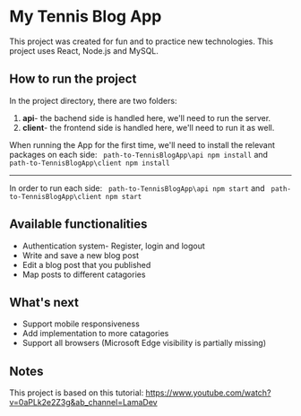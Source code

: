 # My Tennis Blog App

  

This project was created for fun and to practice new technologies.
This project uses React, Node.js and MySQL.

  

## How to run the project
In the project directory, there are two folders:
1. **api**- the bachend side is handled here, we'll need to run the server.
2. **client**- the frontend side is handled here, we'll need to run it as well.

When running the App for the first time, we'll need to install the relevant packages on each side:
` path-to-TennisBlogApp\api npm install`
and 
` path-to-TennisBlogApp\client npm install`

---
In order to run each side:
` path-to-TennisBlogApp\api npm start`
and
` path-to-TennisBlogApp\client npm start`

  


## Available functionalities
- Authentication system- Register, login and logout
- Write and save a new blog post
- Edit a blog post that you published
- Map posts to different catagories


## What's next
- Support mobile responsiveness
- Add implementation to more catagories
- Support all browsers (Microsoft Edge visibility is partially missing)


## Notes
This project is based on this tutorial: https://www.youtube.com/watch?v=0aPLk2e2Z3g&ab_channel=LamaDev
